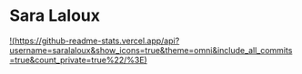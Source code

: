 # Sara Laloux

[!(https://github-readme-stats.vercel.app/api?username=saralaloux&show_icons=true&theme=omni&include_all_commits=true&count_private=true%22/%3E)]((https://github.com/anuraghazra/github-readme-stats))